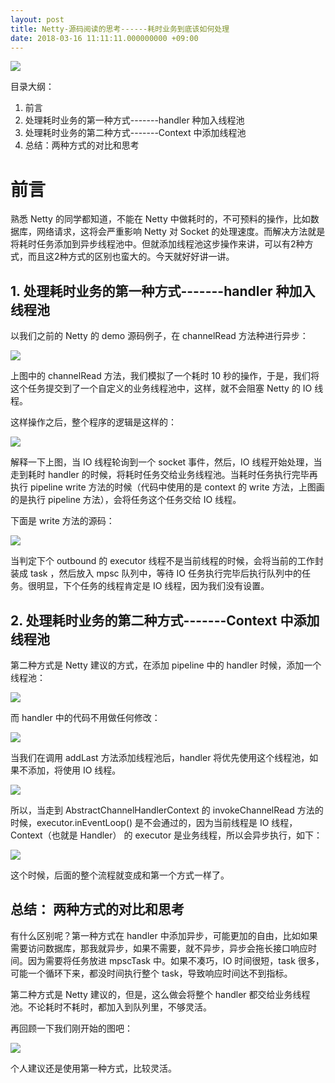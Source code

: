 ```yaml
---
layout: post
title: Netty-源码阅读的思考------耗时业务到底该如何处理
date: 2018-03-16 11:11:11.000000000 +09:00
---
```

![](https://upload-images.jianshu.io/upload_images/4236553-5255687c64c19a54.jpg?imageMogr2/auto-orient/strip%7CimageView2/2/w/1240)


目录大纲：
1. 前言
2. 处理耗时业务的第一种方式-------handler 种加入线程池
3. 处理耗时业务的第二种方式-------Context 中添加线程池
4. 总结：两种方式的对比和思考



# 前言

熟悉 Netty 的同学都知道，不能在 Netty 中做耗时的，不可预料的操作，比如数据库，网络请求，这将会严重影响 Netty 对 Socket 的处理速度。而解决方法就是将耗时任务添加到异步线程池中。但就添加线程池这步操作来讲，可以有2种方式，而且这2种方式的区别也蛮大的。今天就好好讲一讲。


## 1. 处理耗时业务的第一种方式-------handler 种加入线程池

以我们之前的 Netty 的 demo 源码例子，在 channelRead 方法种进行异步：

![](https://upload-images.jianshu.io/upload_images/4236553-6b7c32cd8f819fa0.png?imageMogr2/auto-orient/strip%7CimageView2/2/w/1240)



上图中的 channelRead 方法，我们模拟了一个耗时 10 秒的操作，于是，我们将这个任务提交到了一个自定义的业务线程池中，这样，就不会阻塞 Netty 的 IO 线程。

这样操作之后，整个程序的逻辑是这样的：

![](https://upload-images.jianshu.io/upload_images/4236553-a32da82f708c52cd.png?imageMogr2/auto-orient/strip%7CimageView2/2/w/1240)

解释一下上图，当 IO 线程轮询到一个 socket 事件，然后，IO 线程开始处理，当走到耗时 handler 的时候，将耗时任务交给业务线程池。当耗时任务执行完毕再执行 pipeline write 方法的时候（代码中使用的是 context 的 write 方法，上图画的是执行 pipeline 方法），会将任务这个任务交给 IO 线程。

下面是 write 方法的源码：

![](https://upload-images.jianshu.io/upload_images/4236553-f556a95201d6c690.png?imageMogr2/auto-orient/strip%7CimageView2/2/w/1240)

当判定下个 outbound 的 executor 线程不是当前线程的时候，会将当前的工作封装成 task ，然后放入 mpsc 队列中，等待 IO 任务执行完毕后执行队列中的任务。很明显，下个任务的线程肯定是 IO 线程，因为我们没有设置。



## 2. 处理耗时业务的第二种方式-------Context 中添加线程池

第二种方式是 Netty 建议的方式，在添加 pipeline 中的 handler 时候，添加一个线程池：

![](https://upload-images.jianshu.io/upload_images/4236553-61cc571307a6a794.png?imageMogr2/auto-orient/strip%7CimageView2/2/w/1240)

而 handler 中的代码不用做任何修改：

![](https://upload-images.jianshu.io/upload_images/4236553-ca9ba6040fecaab7.png?imageMogr2/auto-orient/strip%7CimageView2/2/w/1240)

当我们在调用 addLast 方法添加线程池后，handler 将优先使用这个线程池，如果不添加，将使用 IO 线程。

![](https://upload-images.jianshu.io/upload_images/4236553-aab8c455b8b2e0fb.png?imageMogr2/auto-orient/strip%7CimageView2/2/w/1240)

所以，当走到 AbstractChannelHandlerContext  的 invokeChannelRead 方法的时候，executor.inEventLoop() 是不会通过的，因为当前线程是 IO 线程，Context（也就是 Handler） 的 executor 是业务线程，所以会异步执行，如下：

![](https://upload-images.jianshu.io/upload_images/4236553-25f42e2f0c78ae6d.png?imageMogr2/auto-orient/strip%7CimageView2/2/w/1240)

这个时候，后面的整个流程就变成和第一个方式一样了。





## 总结： 两种方式的对比和思考

有什么区别呢？第一种方式在 handler 中添加异步，可能更加的自由，比如如果需要访问数据库，那我就异步，如果不需要，就不异步，异步会拖长接口响应时间。因为需要将任务放进 mpscTask 中。如果不凑巧，IO 时间很短，task 很多，可能一个循环下来，都没时间执行整个 task，导致响应时间达不到指标。

第二种方式是 Netty 建议的，但是，这么做会将整个 handler 都交给业务线程池。不论耗时不耗时，都加入到队列里，不够灵活。

再回顾一下我们刚开始的图吧：

![](https://upload-images.jianshu.io/upload_images/4236553-b31d02e96cb46f02.png?imageMogr2/auto-orient/strip%7CimageView2/2/w/1240)

个人建议还是使用第一种方式，比较灵活。




